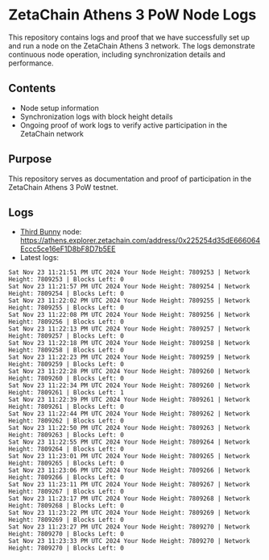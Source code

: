 # ZetaChain Athens 3 PoW Node Logs
This repository contains logs and proof that we have successfully set up and run a node on the ZetaChain Athens 3 network. The logs demonstrate continuous node operation, including synchronization details and performance.

## Contents
- Node setup information
- Synchronization logs with block height details
- Ongoing proof of work logs to verify active participation in the ZetaChain network

## Purpose
This repository serves as documentation and proof of participation in the ZetaChain Athens 3 PoW testnet.

## Logs

- [Third Bunny](https://thirdbunny.xyz/) node: https://athens.explorer.zetachain.com/address/0x225254d35dE666064Eccc5ce16eF1D8bF8D7b5EE
- Latest logs:
```
Sat Nov 23 11:21:51 PM UTC 2024 Your Node Height: 7809253 | Network Height: 7809253 | Blocks Left: 0
Sat Nov 23 11:21:57 PM UTC 2024 Your Node Height: 7809254 | Network Height: 7809254 | Blocks Left: 0
Sat Nov 23 11:22:02 PM UTC 2024 Your Node Height: 7809255 | Network Height: 7809255 | Blocks Left: 0
Sat Nov 23 11:22:08 PM UTC 2024 Your Node Height: 7809256 | Network Height: 7809256 | Blocks Left: 0
Sat Nov 23 11:22:13 PM UTC 2024 Your Node Height: 7809257 | Network Height: 7809257 | Blocks Left: 0
Sat Nov 23 11:22:18 PM UTC 2024 Your Node Height: 7809258 | Network Height: 7809258 | Blocks Left: 0
Sat Nov 23 11:22:23 PM UTC 2024 Your Node Height: 7809259 | Network Height: 7809259 | Blocks Left: 0
Sat Nov 23 11:22:28 PM UTC 2024 Your Node Height: 7809260 | Network Height: 7809260 | Blocks Left: 0
Sat Nov 23 11:22:34 PM UTC 2024 Your Node Height: 7809260 | Network Height: 7809261 | Blocks Left: 1
Sat Nov 23 11:22:39 PM UTC 2024 Your Node Height: 7809261 | Network Height: 7809261 | Blocks Left: 0
Sat Nov 23 11:22:44 PM UTC 2024 Your Node Height: 7809262 | Network Height: 7809262 | Blocks Left: 0
Sat Nov 23 11:22:50 PM UTC 2024 Your Node Height: 7809263 | Network Height: 7809263 | Blocks Left: 0
Sat Nov 23 11:22:55 PM UTC 2024 Your Node Height: 7809264 | Network Height: 7809264 | Blocks Left: 0
Sat Nov 23 11:23:01 PM UTC 2024 Your Node Height: 7809265 | Network Height: 7809265 | Blocks Left: 0
Sat Nov 23 11:23:06 PM UTC 2024 Your Node Height: 7809266 | Network Height: 7809266 | Blocks Left: 0
Sat Nov 23 11:23:11 PM UTC 2024 Your Node Height: 7809267 | Network Height: 7809267 | Blocks Left: 0
Sat Nov 23 11:23:17 PM UTC 2024 Your Node Height: 7809268 | Network Height: 7809268 | Blocks Left: 0
Sat Nov 23 11:23:22 PM UTC 2024 Your Node Height: 7809269 | Network Height: 7809269 | Blocks Left: 0
Sat Nov 23 11:23:27 PM UTC 2024 Your Node Height: 7809270 | Network Height: 7809270 | Blocks Left: 0
Sat Nov 23 11:23:33 PM UTC 2024 Your Node Height: 7809270 | Network Height: 7809270 | Blocks Left: 0
```
